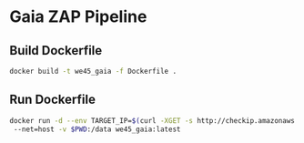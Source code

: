 # Gaia ZAP Pipeline

## Build Dockerfile

```bash
docker build -t we45_gaia -f Dockerfile .
```

## Run Dockerfile
```bash
docker run -d --env TARGET_IP=$(curl -XGET -s http://checkip.amazonaws.com/)
 --net=host -v $PWD:/data we45_gaia:latest
```

